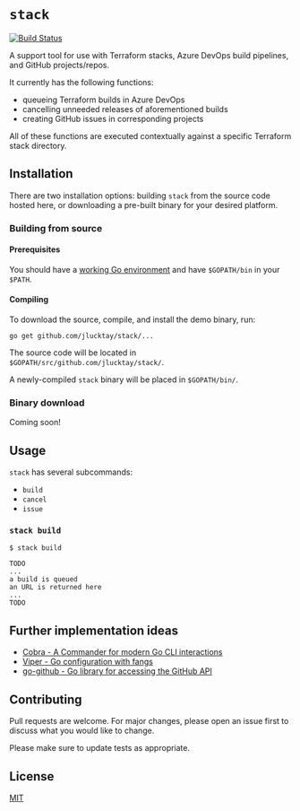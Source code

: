 # `stack`

[![Build Status](https://cloud.drone.io/api/badges/jlucktay/stack/status.svg)](https://cloud.drone.io/jlucktay/stack)

A support tool for use with Terraform stacks, Azure DevOps build pipelines, and GitHub projects/repos.

It currently has the following functions:

- queueing Terraform builds in Azure DevOps
- cancelling unneeded releases of aforementioned builds
- creating GitHub issues in corresponding projects

All of these functions are executed contextually against a specific Terraform stack directory.

## Installation

There are two installation options: building `stack` from the source code hosted here, or downloading a pre-built
binary for your desired platform.

### Building from source

#### Prerequisites

You should have a [working Go environment](https://golang.org/doc/install) and have `$GOPATH/bin` in your `$PATH`.

#### Compiling

To download the source, compile, and install the demo binary, run:

``` shell
go get github.com/jlucktay/stack/...
```

The source code will be located in `$GOPATH/src/github.com/jlucktay/stack/`.

A newly-compiled `stack` binary will be placed in `$GOPATH/bin/`.

### Binary download

<!--
TODO build darwin/amd64
via goreleaser
-->

Coming soon!

## Usage

`stack` has several subcommands:

- `build`
- `cancel`
- `issue`

### `stack build`

``` console
$ stack build

TODO
...
a build is queued
an URL is returned here
...
TODO
```

## Further implementation ideas

- [Cobra - A Commander for modern Go CLI interactions](https://github.com/spf13/cobra)
- [Viper - Go configuration with fangs](https://github.com/spf13/viper)
- [go-github - Go library for accessing the GitHub API](https://github.com/google/go-github)

## Contributing

Pull requests are welcome. For major changes, please open an issue first to discuss what you would like to change.

Please make sure to update tests as appropriate.

## License

[MIT](https://choosealicense.com/licenses/mit/)
